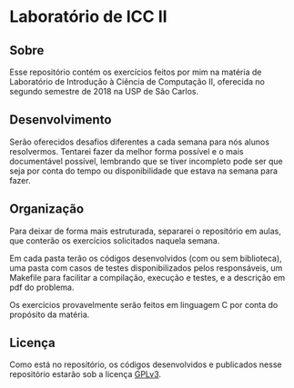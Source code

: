 # Laboratório de ICC II

## Sobre
Esse repositório contém os exercícios feitos por mim na matéria de Laboratório de Introdução à Ciência de Computação II, oferecida no segundo semestre de 2018 na USP de São Carlos.

## Desenvolvimento
Serão oferecidos desafios diferentes a cada semana para nós alunos resolvermos. Tentarei fazer da melhor forma possível e o mais documentável possível, lembrando que se tiver incompleto pode ser que seja por conta do tempo ou disponibilidade que estava na semana para fazer.

## Organização
Para deixar de forma mais estruturada, separarei o repositório em aulas, que conterão os exercícios solicitados naquela semana.

Em cada pasta terão os códigos desenvolvidos (com ou sem biblioteca), uma pasta com casos de testes disponibilizados pelos responsáveis, um Makefile para facilitar a compilação, execução e testes, e a descrição em pdf do problema.

Os exercícios provavelmente serão feitos em linguagem C por conta do propósito da matéria.

## Licença
Como está no repositório, os códigos desenvolvidos e publicados nesse repositório estarão sob a licença [GPLv3](https://www.gnu.org/licenses/gpl-3.0.html).